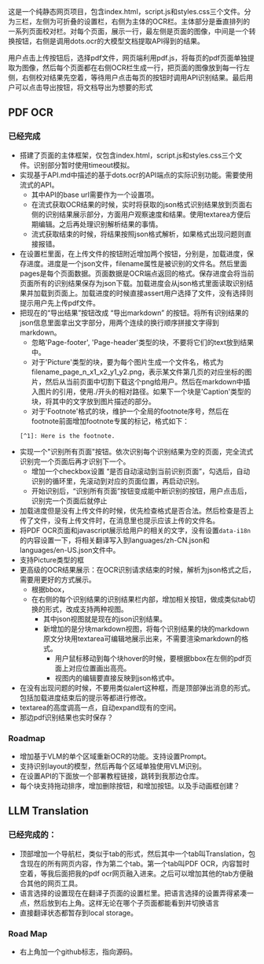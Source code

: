 

这是一个纯静态网页项目，包含index.html，script.js和styles.css三个文件。分为三栏，左侧为可折叠的设置栏，右侧为主体的OCR栏。主体部分是垂直排列的一系列页面校对栏。对每个页面，展示一行，最左侧是页面的图像，中间是一个转换按钮，右侧是调用dots.ocr的大模型文档提取API得到的结果。

用户点击上传按钮后，选择pdf文件，网页端利用pdf.js，将每页的pdf页面单独提取为图像，然后每个页面都在右侧OCR栏生成一行，把页面的图像放到每一行左侧，右侧校对结果先空着，等待用户点击每页的按钮时调用API识别结果。最后用户可以点击导出按钮，将文档导出为想要的形式


## PDF OCR

### 已经完成

- 搭建了页面的主体框架，仅包含index.html，script.js和styles.css三个文件。识别部分暂时使用timeout模拟。
- 实现基于API.md中描述的基于dots.ocr的API端点的实际识别功能。需要使用流式的API。
    - 其中API的base url需要作为一个设置项。
    - 在流式获取OCR结果的时候，实时将获取的json格式识别结果放到页面右侧的识别结果展示部分，方面用户观察速度和结果。使用textarea方便后期编辑。之后再处理识别解析结果的事情。
    - 流式获取结束的时候，将结果按照json格式解析，如果格式出现问题则直接报错。
- 在设置栏里面，在上传文件的按钮附近增加两个按钮，分别是，加载进度，保存进度。进度是一个json文件，filename属性是被识别的文件名。然后里面pages是每个页面数据。页面数据是OCR端点返回的格式。保存进度会将当前页面所有的识别结果保存为json下载。加载进度会从json格式里面读取识别结果并加载到页面上。加载进度的时候直接assert用户选择了文件，没有选择则提示用户先上传pdf文件。
- 把现在的“导出结果”按钮改成 “导出markdown” 的按钮。将所有识别结果的json信息里面拿出文字部分，用两个连续的换行顺序拼接文字得到markdown。
    - 忽略'Page-footer', 'Page-header'类型的块，不要将它们的text放到结果中。
    - 对于'Picture'类型的块，要为每个图片生成一个文件名，格式为filename_page_n_x1_x2_y1_y2.png，表示某文件第几页的对应坐标的图片，然后从当前页面中切割下载这个png给用户。然后在markdown中插入图片的引用，使用./开头的相对路径。如果下一个块是'Caption'类型的块，将其中的文字放到图片描述的部分。
    - 对于'Footnote'格式的块，维护一个全局的footnote序号，然后在footnote前面增加footnote专属的标记，格式如下：
    ```
    [^1]: Here is the footnote.
    ```
- 实现一个"识别所有页面"按钮。依次识别每个识别结果为空的页面，完全流式识别完一个页面后再才识别下一个。
    - 增加一个checkbox设置 “是否自动滚动到当前识别页面”，勾选后，自动识别的循环里，先滚动到对应的页面位置，再启动识别。
    - 开始识别后，“识别所有页面”按钮变成能中断识别的按钮，用户点击后，识别完一个页面后就停止
- 加载进度但是没有上传文件的时候，优先检查格式是否合法。然后检查是否上传了文件，没有上传文件时，在消息里也提示应该上传的文件名。
- 将PDF OCR页面和javascript展示给用户的相关的文字，没有设置`data-i18n`的内容设置一下，将相关翻译写入到languages/zh-CN.json和languages/en-US.json文件中。
- 支持Picture类型的框
- 更高级的OCR结果展示：在OCR识别请求结束的时候，解析为json格式之后，需要用更好的方式展示。
    - 根据bbox，
    - 在右侧的每个识别结果的识别结果栏内部，增加相关按钮，做成类似tab切换的形式，改成支持两种视图。
        - 其中json视图就是现在的json识别结果。
        - 新增加的是分块markdown视图，将每个识别结果的块的markdown原文分块用textarea可编辑地展示出来，不需要渲染markdown的格式。
            - 用户鼠标移动到每个块hover的时候，要根据bbox在左侧的pdf页面上对应位置画出高亮。
            - 视图内的编辑要直接反映到json格式中。
- 在没有出现问题的时候，不要用类似alert这种框，而是顶部弹出消息的形式。包括加载进度结束后的提示等都进行修改。
- textarea的高度调高一点，自动expand现有的空间。
- 那边pdf识别结果也实时保存？

### Roadmap

- 增加基于VLM的单个区域重新OCR的功能。支持设置Prompt。
- 支持识别layout的模型，然后再每个区域单独使用VLM识别。
- 在设置API的下面放一个部署教程链接，跳转到我那边仓库。
- 每个块支持拖动排序，增加删除按钮，和增加按钮。以及手动画框创建？

## LLM Translation

### 已经完成的：

- 顶部增加一个导航栏，类似于tab的形式，然后其中一个tab叫Translation，包含现在的所有网页内容，作为第二个tab。第一个tab叫PDF OCR，内容暂时空着，等我后面把我的pdf ocr网页融入进来。之后可以增加其他的tab方便融合其他的网页工具。
- 语言选择的设置现在在翻译子页面的设置栏里。把语言选择的设置弄得紧凑一点，然后放到右上角。这样无论在哪个子页面都能看到并切换语言
- 直接翻译状态都暂存到local storage。

### Road Map

- 右上角加一个github标志，指向源码。
